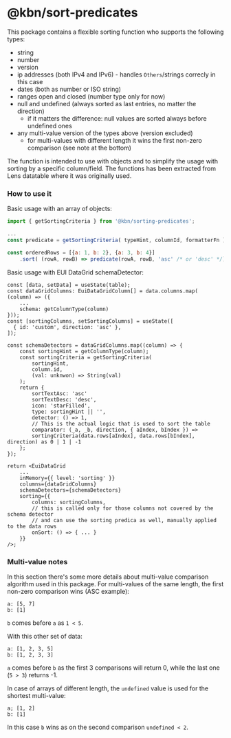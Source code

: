 # @kbn/sort-predicates

This package contains a flexible sorting function who supports the following types:

* string
* number
* version
* ip addresses (both IPv4 and IPv6) - handles `Others`/strings correcly in this case
* dates (both as number or ISO string)
* ranges open and closed (number type only for now)
* null and undefined (always sorted as last entries, no matter the direction)
  * if it matters the difference: null values are sorted always before undefined ones
* any multi-value version of the types above (version excluded)
  * for multi-values with different length it wins the first non-zero comparison (see note at the bottom)

The function is intended to use with objects and to simplify the usage with sorting by a specific column/field.
The functions has been extracted from Lens datatable where it was originally used.

### How to use it

Basic usage with an array of objects:

```js
import { getSortingCriteria } from '@kbn/sorting-predicates';

...
const predicate = getSortingCriteria( typeHint, columnId, formatterFn );

const orderedRows = [{a: 1, b: 2}, {a: 3, b: 4}]
    .sort( (rowA, rowB) => predicate(rowA, rowB, 'asc' /* or 'desc' */));
```

Basic usage with EUI DataGrid schemaDetector:

```tsx
const [data, setData] = useState(table);
const dataGridColumns: EuiDataGridColumn[] = data.columns.map( (column) => ({
    ...
    schema: getColumnType(column)
}));
const [sortingColumns, setSortingColumns] = useState([
  { id: 'custom', direction: 'asc' },
]);

const schemaDetectors = dataGridColumns.map((column) => {
    const sortingHint = getColumnType(column);
    const sortingCriteria = getSortingCriteria(
        sortingHint,
        column.id,
        (val: unknwon) => String(val)
    );
    return {
        sortTextAsc: 'asc'
        sortTextDesc: 'desc',
        icon: 'starFilled',
        type: sortingHint || '',
        detector: () => 1,
        // This is the actual logic that is used to sort the table
        comparator: (_a, _b, direction, { aIndex, bIndex }) =>
        sortingCriteria(data.rows[aIndex], data.rows[bIndex], direction) as 0 | 1 | -1
    };
});

return <EuiDataGrid
    ...
    inMemory={{ level: 'sorting' }}
    columns={dataGridColumns}
    schemaDetectors={schemaDetectors}
    sorting={{
        columns: sortingColumns,
        // this is called only for those columns not covered by the schema detector
        // and can use the sorting predica as well, manually applied to the data rows
        onSort: () => { ... }
    }}
/>;
```

### Multi-value notes

In this section there's some more details about multi-value comparison algorithm used in this package.
For multi-values of the same length, the first non-zero comparison wins (ASC example):

```
a: [5, 7]
b: [1]
```

`b` comes before `a` as `1 < 5`.

With this other set of data:

```
a: [1, 2, 3, 5]
b: [1, 2, 3, 3]
```

`a` comes before `b` as the first 3 comparisons will return 0, while the last one (`5 > 3`) returns -1.

In case of arrays of different length, the `undefined` value is used for the shortest multi-value:

```
a; [1, 2]
b: [1]
```

In this case `b` wins as on the second comparison `undefined < 2`.